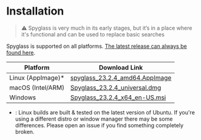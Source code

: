 # Installation

> ⚠️ Spyglass is very much in its early stages, but it’s in a place where it's
> functional and can be used to replace basic searches

Spyglass is supported on all platforms. [The latest release can always be found here][release-page].

| Platform          | Download Link |
| ----------------- | --------------------------------------------- |
| Linux (AppImage)* | [spyglass_23.2.4_amd64.AppImage][linux-link]  |
| macOS (Intel/ARM) | [Spyglass_23.2.4_universal.dmg][osx-link]     |
| Windows           | [Spyglass_23.2.4_x64_en-US.msi][windows-link] |


* : Linux builds are built & tested on the latest version of Ubuntu. If you're using
a different distro or window manager there may be some differences. Please open an issue
if you find something completely broken.

[release-page]: https://github.com/spyglass-search/spyglass/releases
[linux-link]: https://github.com/spyglass-search/spyglass/releases/download/v2023.2.4/spyglass_23.2.4_amd64.AppImage
[osx-link]: https://github.com/spyglass-search/spyglass/releases/download/v2023.2.4/Spyglass_23.2.4_universal.dmg
[windows-link]: https://github.com/spyglass-search/spyglass/releases/download/v2023.2.4/Spyglass_23.2.4_x64_en-US.msi